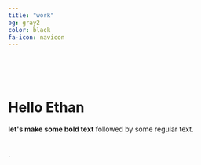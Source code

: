 ```yaml
---
title: "work"
bg: gray2
color: black
fa-icon: navicon
---
```



<br/>
<br/>
<br/>

# Hello Ethan
**let's make some bold text** followed by some regular text. 
<br/>
<br/>
<br/>
.
<br/>
<br/>
<br/>
<br/>
